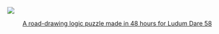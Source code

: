 <a href="https://thquinn.itch.io/stereotype">
<div>
  <img src="https://github.com/user-attachments/assets/7df9a861-9fb6-47b8-a693-1460fdd59f99" />
  <p align="center">A road-drawing logic puzzle made in 48 hours for Ludum Dare 58</p>
</div>
</a>
